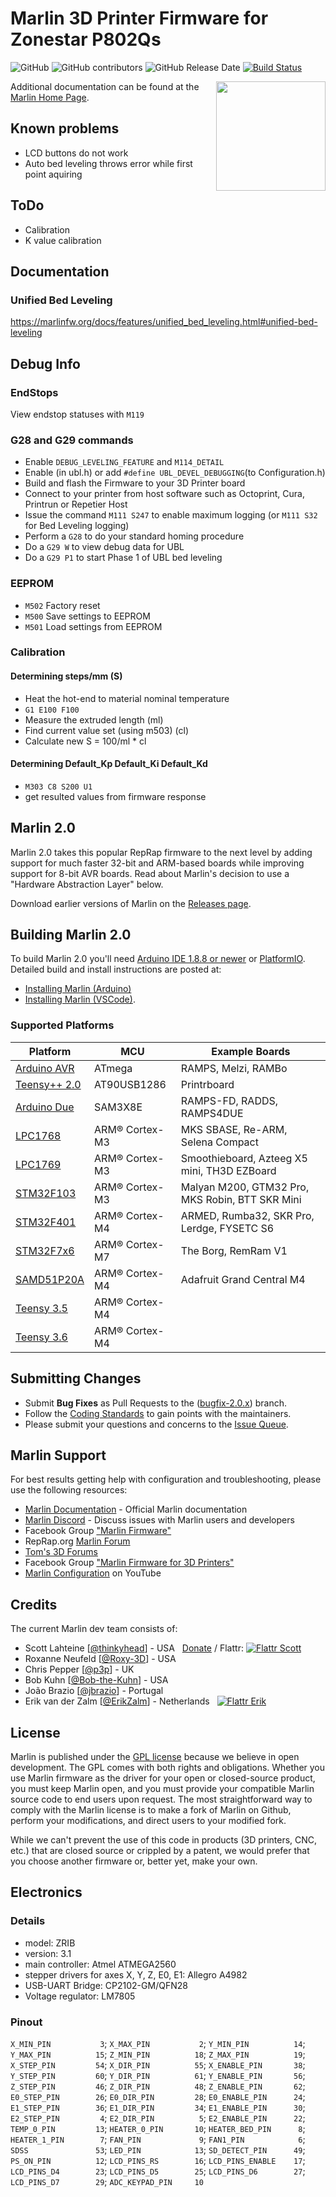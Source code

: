 # Marlin 3D Printer Firmware for Zonestar P802Qs

![GitHub](https://img.shields.io/github/license/marlinfirmware/marlin.svg)
![GitHub contributors](https://img.shields.io/github/contributors/marlinfirmware/marlin.svg)
![GitHub Release Date](https://img.shields.io/github/release-date/marlinfirmware/marlin.svg)
[![Build Status](https://github.com/MarlinFirmware/Marlin/workflows/CI/badge.svg?branch=bugfix-2.0.x)](https://github.com/MarlinFirmware/Marlin/actions)

<img align="right" width=175 src="buildroot/share/pixmaps/logo/marlin-250.png" />

Additional documentation can be found at the [Marlin Home Page](http://marlinfw.org/).

## Known problems

* LCD buttons do not work
* Auto bed leveling throws error while first point aquiring

## ToDo

* Calibration
* K value calibration

## Documentation

### Unified Bed Leveling

<https://marlinfw.org/docs/features/unified_bed_leveling.html#unified-bed-leveling>

## Debug Info

### EndStops

View endstop statuses with `M119`

### G28 and G29 commands

* Enable `DEBUG_LEVELING_FEATURE` and `M114_DETAIL`
* Enable (in ubl.h) or add `#define UBL_DEVEL_DEBUGGING`(to Configuration.h)
* Build and flash the Firmware to your 3D Printer board
* Connect to your printer from host software such as Octoprint, Cura, Printrun or Repetier Host
* Issue the command `M111 S247` to enable maximum logging (or `M111 S32` for Bed Leveling logging)
* Perform a `G28` to do your standard homing procedure
* Do a `G29 W` to view debug data for UBL
* Do a `G29 P1` to start Phase 1 of UBL bed leveling

### EEPROM

* `M502` Factory reset
* `M500` Save settings to EEPROM
* `M501` Load settings from EEPROM

### Calibration

#### Determining steps/mm (S)

* Heat the hot-end to material nominal temperature
* `G1 E100 F100`
* Measure the extruded length (ml)
* Find current value set (using m503) (cl)
* Calculate new S = 100/ml * cl

#### Determining Default_Kp Default_Ki Default_Kd

* `M303 C8 S200 U1`
* get resulted values from firmware response

## Marlin 2.0

Marlin 2.0 takes this popular RepRap firmware to the next level by adding support for much faster 32-bit and ARM-based boards while improving support for 8-bit AVR boards. Read about Marlin's decision to use a "Hardware Abstraction Layer" below.

Download earlier versions of Marlin on the [Releases page](https://github.com/MarlinFirmware/Marlin/releases).

## Building Marlin 2.0

To build Marlin 2.0 you'll need [Arduino IDE 1.8.8 or newer](https://www.arduino.cc/en/main/software) or [PlatformIO](http://docs.platformio.org/en/latest/ide.html#platformio-ide). Detailed build and install instructions are posted at:

  - [Installing Marlin (Arduino)](http://marlinfw.org/docs/basics/install_arduino.html)
  - [Installing Marlin (VSCode)](http://marlinfw.org/docs/basics/install_platformio_vscode.html).

### Supported Platforms

  Platform|MCU|Example Boards
  --------|---|-------
  [Arduino AVR](https://www.arduino.cc/)|ATmega|RAMPS, Melzi, RAMBo
  [Teensy++ 2.0](http://www.microchip.com/wwwproducts/en/AT90USB1286)|AT90USB1286|Printrboard
  [Arduino Due](https://www.arduino.cc/en/Guide/ArduinoDue)|SAM3X8E|RAMPS-FD, RADDS, RAMPS4DUE
  [LPC1768](http://www.nxp.com/products/microcontrollers-and-processors/arm-based-processors-and-mcus/lpc-cortex-m-mcus/lpc1700-cortex-m3/512kb-flash-64kb-sram-ethernet-usb-lqfp100-package:LPC1768FBD100)|ARM® Cortex-M3|MKS SBASE, Re-ARM, Selena Compact
  [LPC1769](https://www.nxp.com/products/processors-and-microcontrollers/arm-microcontrollers/general-purpose-mcus/lpc1700-cortex-m3/512kb-flash-64kb-sram-ethernet-usb-lqfp100-package:LPC1769FBD100)|ARM® Cortex-M3|Smoothieboard, Azteeg X5 mini, TH3D EZBoard
  [STM32F103](https://www.st.com/en/microcontrollers-microprocessors/stm32f103.html)|ARM® Cortex-M3|Malyan M200, GTM32 Pro, MKS Robin, BTT SKR Mini
  [STM32F401](https://www.st.com/en/microcontrollers-microprocessors/stm32f401.html)|ARM® Cortex-M4|ARMED, Rumba32, SKR Pro, Lerdge, FYSETC S6
  [STM32F7x6](https://www.st.com/en/microcontrollers-microprocessors/stm32f7x6.html)|ARM® Cortex-M7|The Borg, RemRam V1
  [SAMD51P20A](https://www.adafruit.com/product/4064)|ARM® Cortex-M4|Adafruit Grand Central M4
  [Teensy 3.5](https://www.pjrc.com/store/teensy35.html)|ARM® Cortex-M4|
  [Teensy 3.6](https://www.pjrc.com/store/teensy36.html)|ARM® Cortex-M4|

## Submitting Changes

- Submit **Bug Fixes** as Pull Requests to the ([bugfix-2.0.x](https://github.com/MarlinFirmware/Marlin/tree/bugfix-2.0.x)) branch.
- Follow the [Coding Standards](http://marlinfw.org/docs/development/coding_standards.html) to gain points with the maintainers.
- Please submit your questions and concerns to the [Issue Queue](https://github.com/MarlinFirmware/Marlin/issues).

## Marlin Support

For best results getting help with configuration and troubleshooting, please use the following resources:

- [Marlin Documentation](http://marlinfw.org) - Official Marlin documentation
- [Marlin Discord](https://discord.gg/n5NJ59y) - Discuss issues with Marlin users and developers
- Facebook Group ["Marlin Firmware"](https://www.facebook.com/groups/1049718498464482/)
- RepRap.org [Marlin Forum](http://forums.reprap.org/list.php?415)
- [Tom's 3D Forums](https://discuss.toms3d.org/)
- Facebook Group ["Marlin Firmware for 3D Printers"](https://www.facebook.com/groups/3Dtechtalk/)
- [Marlin Configuration](https://www.youtube.com/results?search_query=marlin+configuration) on YouTube

## Credits

The current Marlin dev team consists of:

 - Scott Lahteine [[@thinkyhead](https://github.com/thinkyhead)] - USA &nbsp; [Donate](http://www.thinkyhead.com/donate-to-marlin) / Flattr: [![Flattr Scott](http://api.flattr.com/button/flattr-badge-large.png)](https://flattr.com/submit/auto?user_id=thinkyhead&url=https://github.com/MarlinFirmware/Marlin&title=Marlin&language=&tags=github&category=software)
 - Roxanne Neufeld [[@Roxy-3D](https://github.com/Roxy-3D)] - USA
 - Chris Pepper [[@p3p](https://github.com/p3p)] - UK
 - Bob Kuhn [[@Bob-the-Kuhn](https://github.com/Bob-the-Kuhn)] - USA
 - João Brazio [[@jbrazio](https://github.com/jbrazio)] - Portugal
 - Erik van der Zalm [[@ErikZalm](https://github.com/ErikZalm)] - Netherlands &nbsp; [![Flattr Erik](http://api.flattr.com/button/flattr-badge-large.png)](https://flattr.com/submit/auto?user_id=ErikZalm&url=https://github.com/MarlinFirmware/Marlin&title=Marlin&language=&tags=github&category=software)

## License

Marlin is published under the [GPL license](/LICENSE) because we believe in open development. The GPL comes with both rights and obligations. Whether you use Marlin firmware as the driver for your open or closed-source product, you must keep Marlin open, and you must provide your compatible Marlin source code to end users upon request. The most straightforward way to comply with the Marlin license is to make a fork of Marlin on Github, perform your modifications, and direct users to your modified fork.

While we can't prevent the use of this code in products (3D printers, CNC, etc.) that are closed source or crippled by a patent, we would prefer that you choose another firmware or, better yet, make your own.

## Electronics

### Details

* model: ZRIB
* version: 3.1
* main controller: Atmel ATMEGA2560
* stepper drivers for axes X, Y, Z, E0, E1: Allegro A4982
* USB-UART Bridge: CP2102-GM/QFN28
* Voltage regulator: LM7805

### Pinout

`X_MIN_PIN           3`; `X_MAX_PIN           2`; `Y_MIN_PIN          14`; `Y_MAX_PIN          15`; `Z_MIN_PIN          18`; `Z_MAX_PIN          19`; `X_STEP_PIN         54`; `X_DIR_PIN          55`; `X_ENABLE_PIN       38`; `Y_STEP_PIN         60`; `Y_DIR_PIN          61`; `Y_ENABLE_PIN       56`; `Z_STEP_PIN         46`; `Z_DIR_PIN          48`; `Z_ENABLE_PIN       62`; `E0_STEP_PIN        26`; `E0_DIR_PIN         28`; `E0_ENABLE_PIN      24`; `E1_STEP_PIN        36`; `E1_DIR_PIN         34`; `E1_ENABLE_PIN      30`; `E2_STEP_PIN         4`; `E2_DIR_PIN          5`; `E2_ENABLE_PIN      22`; `TEMP_0_PIN         13`; `HEATER_0_PIN       10`; `HEATER_BED_PIN      8`; `HEATER_1_PIN        7`; `FAN_PIN             9`; `FAN1_PIN            6`; `SDSS               53`; `LED_PIN            13`; `SD_DETECT_PIN      49`; `PS_ON_PIN          12`; `LCD_PINS_RS        16`; `LCD_PINS_ENABLE    17`; `LCD_PINS_D4        23`; `LCD_PINS_D5        25`; `LCD_PINS_D6        27`; `LCD_PINS_D7        29`; `ADC_KEYPAD_PIN     10`
